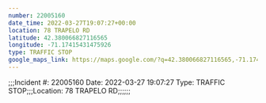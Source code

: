 ```yaml
---
number: 22005160
date_time: 2022-03-27T19:07:27+00:00
location: 78 TRAPELO RD
latitude: 42.380066827116565
longitude: -71.17415431475926
type: TRAFFIC STOP
google_maps_link: https://maps.google.com/?q=42.380066827116565,-71.17415431475926
---
```


;;;Incident #: 22005160  Date: 2022-03-27 19:07:27   Type: TRAFFIC STOP;;;Location: 78 TRAPELO RD;;;;;;
